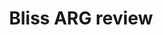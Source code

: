 ---
layout: default
title: Bliss ARG review
link: http://www.pinkbike.com/news/leatt-gpx-and-dbx-helmet-2015.html
img: "/images/jekyll-logo.png"
---